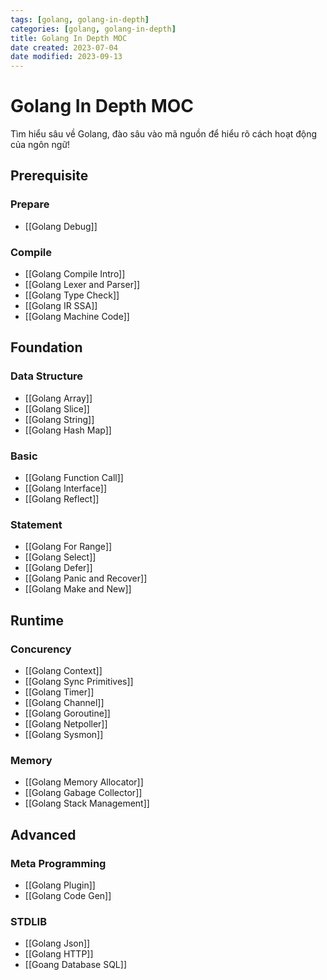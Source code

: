 ```yaml
---
tags: [golang, golang-in-depth]
categories: [golang, golang-in-depth]
title: Golang In Depth MOC
date created: 2023-07-04
date modified: 2023-09-13
---
```


# Golang In Depth MOC

 Tìm hiểu sâu về Golang, đào sâu vào mã nguồn để hiểu rõ cách hoạt động của ngôn ngữ!

## Prerequisite

### Prepare

- [[Golang Debug]]

### Compile

- [[Golang Compile Intro]]
- [[Golang Lexer and Parser]]
- [[Golang Type Check]]
- [[Golang IR SSA]]
- [[Golang Machine Code]]

## Foundation

### Data Structure

- [[Golang Array]]
- [[Golang Slice]]
- [[Golang String]]
- [[Golang Hash Map]]

### Basic

- [[Golang Function Call]]
- [[Golang Interface]]
- [[Golang Reflect]]

### Statement

- [[Golang For Range]]
- [[Golang Select]]
- [[Golang Defer]]
- [[Golang Panic and Recover]]
- [[Golang Make and New]]

## Runtime

### Concurency

- [[Golang Context]]
- [[Golang Sync Primitives]]
- [[Golang Timer]]
- [[Golang Channel]]
- [[Golang Goroutine]]
- [[Golang Netpoller]]
- [[Golang Sysmon]]

### Memory

- [[Golang Memory Allocator]]
- [[Golang Gabage Collector]]
- [[Golang Stack Management]]

## Advanced

### Meta Programming

- [[Golang Plugin]]
- [[Golang Code Gen]]

### STDLIB

- [[Golang Json]]
- [[Golang HTTP]]
- [[Goang Database SQL]]
